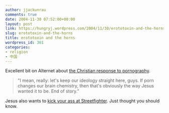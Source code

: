 ```yaml
---
author: jjackunrau
comments: true
date: 2004-11-30 07:52:00+00:00
layout: post
link: https://hungryj.wordpress.com/2004/11/30/erototoxin-and-the-horns/
slug: erototoxin-and-the-horns
title: erototoxin and the horns
wordpress_id: 361
categories:
- religion
- 中国
---
```


Excellent bit on Alternet about [the Christian response to pornography](http://alternet.org/columnists/story/20619/). 

<blockquote>"I mean, really: let's keep our ideology straight here, guys. If porn changes our brain chemistry, then that's obviously the way Jesus wanted it to be. End of story."</blockquote>

Jesus also wants to [kick your ass at Streetfighter](http://penny-arcade.com/view.php3?date=2004-08-04).  Just thought you should know.
